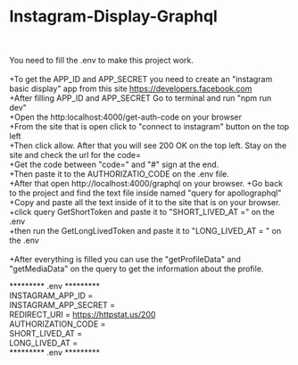 # Instagram-Display-Graphql
 \
 \
You need to fill the .env to make this project work. \
 \
+To get the APP_ID and APP_SECRET you need to create an "instagram basic display" app from this site https://developers.facebook.com \
+After filling APP_ID and APP_SECRET Go to terminal and run "npm run dev" \
+Open the http:localhost:4000/get-auth-code on your browser \
+From the site that is open click to "connect to instagram" button on the top left \
+Then click allow. After that you will see 200 OK on the top left. Stay on the site and check the url for the code= \
+Get the code between "code=" and "#" sign at the end. \
+Then paste it to the AUTHORIZATIO_CODE on the .env file.
 \
+After that open http://localhost:4000/graphql on your browser.
+Go back to the project and find the text file inside named "query for apollographql" \
+Copy and paste all the text inside of it to the site that is on your browser. \
+click query GetShortToken and paste it to "SHORT_LIVED_AT =" on the .env \
+then run the GetLongLivedToken and paste it to "LONG_LIVED_AT = " on the .env \
 \
+After everything is filled you can use the "getProfileData" and "getMediaData" on the query to get the information about the profile.

********* .env ********* \
INSTAGRAM_APP_ID = \
INSTAGRAM_APP_SECRET = \
REDIRECT_URI = https://httpstat.us/200 \
AUTHORIZATION_CODE = \
SHORT_LIVED_AT = \
LONG_LIVED_AT = \
********* .env ********* 
  
